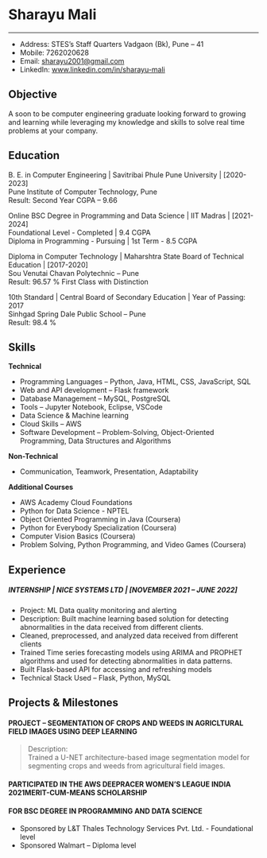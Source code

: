 # Sharayu Mali
---

- Address: STES’s Staff Quarters Vadgaon (Bk), Pune – 41
- Mobile: 7262020628
- Email: sharayu2001@gmail.com
- LinkedIn: www.linkedin.com/in/sharayu-mali
## Objective  
A soon to be computer engineering graduate looking forward to growing and learning while leveraging my knowledge and skills
to solve real time problems at your company.  
## Education  
B. E. in Computer Engineering | Savitribai Phule Pune University | [2020-2023]   
Pune Institute of Computer Technology, Pune  
Result: Second Year CGPA – 9.66   

Online BSC Degree in Programming and Data Science | IIT Madras | [2021-2024]  
Foundational Level - Completed | 9.4 CGPA  
Diploma in Programming - Pursuing | 1st Term - 8.5 CGPA  

Diploma in Computer Technology | Maharshtra State Board of Technical Education | [2017-2020]  
Sou Venutai Chavan Polytechnic – Pune  
Result: 96.57 % First Class with Distinction  

10th Standard | Central Board of Secondary Education | Year of Passing: 2017  
Sinhgad Spring Dale Public School – Pune  
Result: 98.4 %  

## Skills
**Technical**
- Programming Languages – Python, Java, HTML, CSS, JavaScript, SQL  
- Web and API development – Flask framework  
- Database Management – MySQL, PostgreSQL  
- Tools – Jupyter Notebook, Eclipse, VSCode  
- Data Science & Machine learning  
- Cloud Skills – AWS  
- Software Development – Problem-Solving, Object-Oriented Programming, Data Structures and Algorithms  
  
**Non-Technical**
- Communication, Teamwork, Presentation, Adaptability  
  
**Additional Courses**
- AWS Academy Cloud Foundations  
- Python for Data Science - NPTEL  
- Object Oriented Programming in Java (Coursera)  
- Python for Everybody Specialization (Coursera)  
- Computer Vision Basics (Coursera)  
- Problem Solving, Python Programming, and Video Games (Coursera)
## Experience
##### INTERNSHIP | NICE SYSTEMS LTD | [NOVEMBER 2021 – JUNE 2022]
- Project: ML Data quality monitoring and alerting
- Description: Built machine learning based solution for detecting abnormalities in the data received from different clients.
- Cleaned, preprocessed, and analyzed data received from different clients
- Trained Time series forecasting models using ARIMA and PROPHET algorithms and used for detecting abnormalities in
data patterns.
- Built Flask-based API for accessing and refreshing models
- Technical Stack Used – Flask, Python, MySQL
## Projects & Milestones
#### PROJECT – SEGMENTATION OF CROPS AND WEEDS IN AGRICLTURAL FIELD IMAGES USING DEEP LEARNING
> Description:  
>  Trained a U-NET architecture-based image segmentation model for segmenting crops and weeds from agricultural
field images.
#### PARTICIPATED IN THE AWS DEEPRACER WOMEN’S LEAGUE INDIA 2021MERIT-CUM-MEANS SCHOLARSHIP
#### FOR BSC DEGREE IN PROGRAMMING AND DATA SCIENCE
- Sponsored by L&T Thales Technology Services Pvt. Ltd. - Foundational level
- Sponsored Walmart – Diploma level
